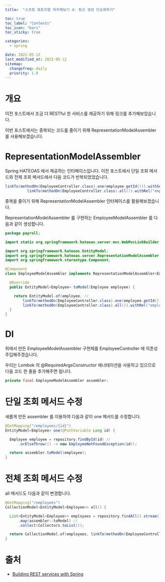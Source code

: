 ```yaml
---
title:  "스프링 튜토리얼 따라해보기 4: 링크 생성 단순화하기"

toc: true
toc_label: "Contents"
toc_icon: "bars"
toc_sticky: true

categories:
  - spring

date: 2022-05-12
last_modified_at: 2022-05-12
sitemap:
  changefreq: daily
  priority: 1.0
---
```


# 개요

이전 포스트에서 조금 더 RESTful 한 서비스를 제공하기 위해 링크를 추가해보았습니다.

이번 포스트에서는 중복되는 코드를 줄이기 위해 RepresentationModelAssembler 를 사용해보겠습니다.



# RepresentationModelAssembler

Spring HATEOAS 에서 제공하는 인터페이스입니다. 이전 포스트에서 단일 조회 메서드와 전체 조회 메서드에서 다음 코드가 반복되었었습니다.

```java
linkTo(methodOn(EmployeeController.class).one(employee.getId())).withSelfRel(),
          linkTo(methodOn(EmployeeController.class).all()).withRel("employees")))
```

중복을 줄이기 위해 RepresentationModelAssembler 인터페이스를 활용해보겠습니다.



RepresentationModelAssembler 를 구현하는 EmployeeModelAssembler 를 다음과 같이 생성합니다.

```java
package payroll;

import static org.springframework.hateoas.server.mvc.WebMvcLinkBuilder.*;

import org.springframework.hateoas.EntityModel;
import org.springframework.hateoas.server.RepresentationModelAssembler;
import org.springframework.stereotype.Component;

@Component
class EmployeeModelAssembler implements RepresentationModelAssembler<Employee, EntityModel<Employee>> {

  @Override
  public EntityModel<Employee> toModel(Employee employee) {

    return EntityModel.of(employee, //
        linkTo(methodOn(EmployeeController.class).one(employee.getId())).withSelfRel(),
        linkTo(methodOn(EmployeeController.class).all()).withRel("employees"));
  }
}
```



# DI

위에서 만든 EmployeeModelAssembler 구현체를 EmployeeController 에 의존성 주입해주겠습니다.

우리는 Lombok 의 @RequiredArgsConstructor 에너테이션을 사용하고 있으므로 다음 코드 한 줄을 추가해주면 됩니다.

```java
private final EmployeeModelAssembler assembler;
```



# 단일 조회 메서드 수정

새롭게 만든 assembler 를 이용하여 다음과 같이 one 메서드를 수정합니다.

```java
@GetMapping("/employees/{id}")
EntityModel<Employee> one(@PathVariable Long id) {

  Employee employee = repository.findById(id) //
      .orElseThrow(() -> new EmployeeNotFoundException(id));

  return assembler.toModel(employee);
}
```



# 전체 조회 메서드 수정

all 메서드도 다음과 같이 변경합니다.

```java
@GetMapping("/employees")
CollectionModel<EntityModel<Employee>> all() {

  List<EntityModel<Employee>> employees = repository.findAll().stream() //
      .map(assembler::toModel) //
      .collect(Collectors.toList());

  return CollectionModel.of(employees, linkTo(methodOn(EmployeeController.class).all()).withSelfRel());
}
```



# 출처

* [Building REST services with Spring](https://spring.io/guides/tutorials/rest/)